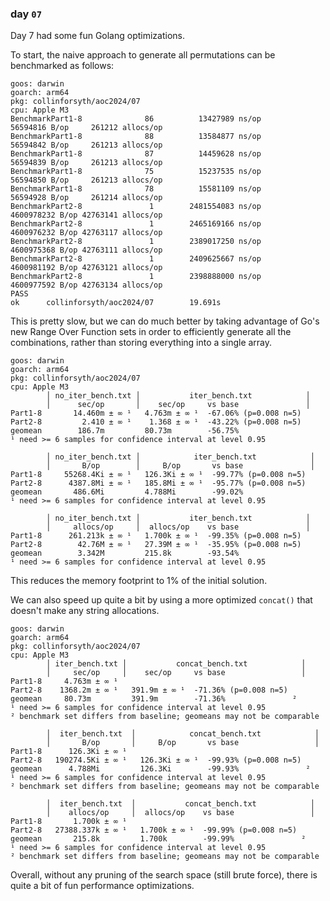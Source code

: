 ### day `07`

Day 7 had some fun Golang optimizations.

To start, the naive approach to generate all permutations can be benchmarked as follows:
```
goos: darwin
goarch: arm64
pkg: collinforsyth/aoc2024/07
cpu: Apple M3
BenchmarkPart1-8              86          13427989 ns/op        56594816 B/op     261212 allocs/op
BenchmarkPart1-8              88          13584877 ns/op        56594842 B/op     261213 allocs/op
BenchmarkPart1-8              87          14459628 ns/op        56594839 B/op     261213 allocs/op
BenchmarkPart1-8              75          15237535 ns/op        56594850 B/op     261213 allocs/op
BenchmarkPart1-8              78          15581109 ns/op        56594928 B/op     261214 allocs/op
BenchmarkPart2-8               1        2481554083 ns/op        4600978232 B/op 42763141 allocs/op
BenchmarkPart2-8               1        2465169166 ns/op        4600976232 B/op 42763117 allocs/op
BenchmarkPart2-8               1        2389017250 ns/op        4600975368 B/op 42763111 allocs/op
BenchmarkPart2-8               1        2409625667 ns/op        4600981192 B/op 42763121 allocs/op
BenchmarkPart2-8               1        2398888000 ns/op        4600977592 B/op 42763134 allocs/op
PASS
ok      collinforsyth/aoc2024/07        19.691s
```

This is pretty slow, but we can do much better by taking advantage of Go's new Range Over Function sets in order to efficiently generate all the combinations, rather than storing everything into a single array.

```
goos: darwin
goarch: arm64
pkg: collinforsyth/aoc2024/07
cpu: Apple M3
        │ no_iter_bench.txt │           iter_bench.txt            │
        │      sec/op       │    sec/op     vs base               │
Part1-8       14.460m ± ∞ ¹   4.763m ± ∞ ¹  -67.06% (p=0.008 n=5)
Part2-8         2.410 ± ∞ ¹    1.368 ± ∞ ¹  -43.22% (p=0.008 n=5)
geomean        186.7m         80.73m        -56.75%
¹ need >= 6 samples for confidence interval at level 0.95

        │ no_iter_bench.txt │            iter_bench.txt            │
        │       B/op        │     B/op       vs base               │
Part1-8     55268.4Ki ± ∞ ¹   126.3Ki ± ∞ ¹  -99.77% (p=0.008 n=5)
Part2-8      4387.8Mi ± ∞ ¹   185.8Mi ± ∞ ¹  -95.77% (p=0.008 n=5)
geomean       486.6Mi         4.788Mi        -99.02%
¹ need >= 6 samples for confidence interval at level 0.95

        │ no_iter_bench.txt │           iter_bench.txt            │
        │     allocs/op     │  allocs/op    vs base               │
Part1-8      261.213k ± ∞ ¹   1.700k ± ∞ ¹  -99.35% (p=0.008 n=5)
Part2-8        42.76M ± ∞ ¹   27.39M ± ∞ ¹  -35.95% (p=0.008 n=5)
geomean        3.342M         215.8k        -93.54%
¹ need >= 6 samples for confidence interval at level 0.95
```

This reduces the memory footprint to 1% of the initial solution.

We can also speed up quite a bit by using a more optimized `concat()` that doesn't make any string allocations.

```
goos: darwin
goarch: arm64
pkg: collinforsyth/aoc2024/07
cpu: Apple M3
        │ iter_bench.txt │           concat_bench.txt            │
        │     sec/op     │    sec/op     vs base                 │
Part1-8     4.763m ± ∞ ¹
Part2-8    1368.2m ± ∞ ¹   391.9m ± ∞ ¹  -71.36% (p=0.008 n=5)
geomean     80.73m         391.9m        -71.36%               ²
¹ need >= 6 samples for confidence interval at level 0.95
² benchmark set differs from baseline; geomeans may not be comparable

        │  iter_bench.txt  │            concat_bench.txt            │
        │       B/op       │     B/op       vs base                 │
Part1-8      126.3Ki ± ∞ ¹
Part2-8   190274.5Ki ± ∞ ¹   126.3Ki ± ∞ ¹  -99.93% (p=0.008 n=5)
geomean      4.788Mi         126.3Ki        -99.93%               ²
¹ need >= 6 samples for confidence interval at level 0.95
² benchmark set differs from baseline; geomeans may not be comparable

        │  iter_bench.txt  │           concat_bench.txt            │
        │    allocs/op     │  allocs/op    vs base                 │
Part1-8       1.700k ± ∞ ¹
Part2-8   27388.337k ± ∞ ¹   1.700k ± ∞ ¹  -99.99% (p=0.008 n=5)
geomean       215.8k         1.700k        -99.99%               ²
¹ need >= 6 samples for confidence interval at level 0.95
² benchmark set differs from baseline; geomeans may not be comparable
```

Overall, without any pruning of the search space (still brute force), there is quite a bit of fun performance optimizations.